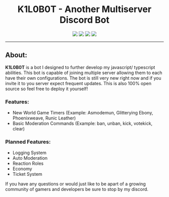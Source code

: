 <h1 align="center">K1L0B0T - Another Multiserver Discord Bot</h1>

<p align="center">
    <img src="https://img.shields.io/badge/node.js-6DA55F?style=for-the-badge&logo=node.js&logoColor=white">
    <img src="https://img.shields.io/badge/javascript-%23323330.svg?style=for-the-badge&logo=javascript&logoColor=%23F7DF1E">
    <img src="https://img.shields.io/badge/mysql-%2300f.svg?style=for-the-badge&logo=mysql&logoColor=white">
    <a href="https://www.discord.gg/P9GTWQrD3x">
        <img src="https://img.shields.io/badge/Discord-7289DA?style=for-the-badge&logo=discord&logoColor=white"/>
    </a>
</p>

---

## About:
**K1L0B0T** is a bot I designed to further develop my javascript/ typescript abilities. This bot is capable of joining multiple server allowing them to each
have their own configurations. The bot is still very new right now and if you invite it to you server expect frequent updates. This is also 100% open source so feel free to deploy it yourself!

### Features:
- New World Game Timers (Example: Asmodemun, Glitterying Ebony, Phoenixweave, Runic Leather)
- Basic Moderation Commands (Example: ban, unban, kick, votekick, clear)

### Planned Features:
- Logging System
- Auto Moderation
- Reaction Roles
- Economy
- Ticket System

If you have any questions or would just like to be apart of a growing community of gamers and developers be sure to stop by my discord. 

